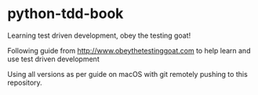 # python-tdd-book
Learning test driven development, obey the testing goat!

Following guide from http://www.obeythetestinggoat.com to help learn and use test driven development

Using all versions as per guide on macOS with git remotely pushing to this repository.
